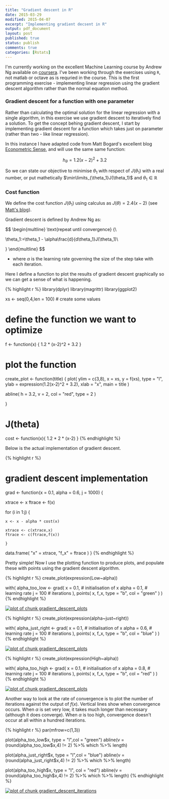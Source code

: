 ```yaml
---
title: "Gradient descent in R"
date: 2015-03-29
modified: 2015-04-07
excerpt: "Implementing gradient decsent in R"
output: pdf_document
layout: post
published: true
status: publish
comments: true
categories: [Rstats]
---
```

 

 
 
 
I'm currently working on the excellent Machine Learning course by Andrew Ng available on [coursera](http://www.coursera.org). I've been working through the exercises using `R`, not matlab or octave as is requried in the course. This is the first programming exercise - implementing linear regression using the gradient descent algorithm rather than the normal equation method.
 
### Gradient descent for a function with one parameter
 
Rather than calculating the optimal solution for the linear regression with a single algorithm, in this exercise we use gradient descent to iteratively find a solution. To get the concept behing gradient descent, I start by implementing gradient descent for a function which takes just on parameter (rather than two - like linear regression).
 
In this instance I have adapted code from Matt Bogard's excellent blog [Econometric Sense](http://econometricsense.blogspot.co.uk/2011/11/gradient-descent-in-r.html), and will use the same same function:
 
$$h_{\theta}=1.2(x-2)^2 + 3.2$$
 
So we can state our objective to minimise $\theta_1$ with respect of $J(\theta_1)$ with a real number, or put mathetically $\min\limits_{\theta_1}J(\theta_1)$ and $\theta_1\in\mathbb{R}$
 
### Cost function
 
We define the cost function $J(\theta_1)$ using calculus as $J(\theta)=2.4(x-2)$ (see [Matt's blog](http://econometricsense.blogspot.co.uk/2011/11/gradient-descent-in-r.html)).
 
Gradient descent is defined by Andrew Ng as:
 
$$
\begin{multline}
\text{repeat until convergence} \{\\
 
\theta_1:=\theta_1 - \alpha\frac{d}{d\theta_1}J(\theta_1)\\
 
\}
\end{multline}
$$
 
* where $\alpha$ is the learning rate governing the size of the step take with each iteration.
 
Here I define a function to plot the results of gradient descent graphically so we can get a sense of what is happening.
 
 

{% highlight r %}
library(dplyr)
library(magrittr)
library(ggplot2)
 
 
xs <- seq(0,4,len = 100) # create some values
 
# define the function we want to optimize
 
f <-  function(x) {
  1.2 * (x-2)^2 + 3.2
  }
 
# plot the function 
 
create_plot <- function(title) {
  plot(
    ylim = c(3,8),
    x = xs,
    y = f(xs), 
    type = "l", 
    ylab = expression(1.2(x-2)^2 + 3.2),
    xlab = "x",
    main = title
    )
  
  abline(
    h = 3.2,
    v = 2, 
    col = "red", 
    type = 2
    )
  
}
 
# J(theta)
 
cost <- function(x){
  1.2 * 2 * (x-2)
}
{% endhighlight %}
 
Below is the actual implementation of gradient descent.
 

{% highlight r %}
# gradient descent implementation
 
grad <- function(x = 0.1, alpha = 0.6, j = 1000) {
  
  xtrace <- x
  ftrace <- f(x)
  
  for (i in 1:j) {
    
    x <- x - alpha * cost(x)
    
    xtrace <- c(xtrace,x)
    ftrace <- c(ftrace,f(x))
    
    }
  
  data.frame(
    "x" = xtrace,
    "f_x" = ftrace
    )
  }
{% endhighlight %}
 
Pretty simple! Now I use the plotting function to produce plots, and populate these with points using the gradient descent algorithm.
 
 

{% highlight r %}
create_plot(expression(Low~alpha))
 
with(
  alpha_too_low <- grad(
    x = 0.1, # initialisation of x
    alpha = 0.1, # learning rate
    j = 100 # iterations
    ),
  points(
    x, 
    f_x, 
    type = "b", 
    col = "green"
    )
  )
{% endhighlight %}

[![plot of chunk gradient_descent_plots](/figures/gradient_descent_plots-1.png)](/figures/gradient_descent_plots-1.png) 

{% highlight r %}
create_plot(expression(alpha~just~right))
 
with(
  alpha_just_right <- grad(
    x = 0.1, # initialisation of x
    alpha = 0.6, # learning rate
    j = 100 # iterations
    ),
  points(
    x, 
    f_x, 
    type = "b", 
    col = "blue"
    )
  )
{% endhighlight %}

[![plot of chunk gradient_descent_plots](/figures/gradient_descent_plots-2.png)](/figures/gradient_descent_plots-2.png) 

{% highlight r %}
create_plot(expression(High~alpha))
 
with(
  alpha_too_high <- grad(
    x = 0.1, # initialisation of x
    alpha = 0.8, # learning rate
    j = 100 # iterations
    ),
  points(
    x, 
    f_x, 
    type = "b", 
    col = "red"
    )
  )
{% endhighlight %}

[![plot of chunk gradient_descent_plots](/figures/gradient_descent_plots-3.png)](/figures/gradient_descent_plots-3.png) 
 
Another way to look at the rate of convergence is to plot the number of iterations against the output of $f(x)$. Vertical lines show when convergence occurs. When $\alpha$ is set very low, it takes much longer than necessary (although it does converge). When $\alpha$ is too high, convergence doesn't occur at all within a hundred iterations.
 

{% highlight r %}
par(mfrow=c(1,3))
 
plot(alpha_too_low$x, type = "l",col = "green")
abline(v = (round(alpha_too_low$x,4) != 2) %>% which %>% length)
 
plot(alpha_just_right$x, type = "l",col = "blue")
abline(v = (round(alpha_just_right$x,4) != 2) %>% which %>% length)
 
plot(alpha_too_high$x, type = "l", col = "red")
abline(v = (round(alpha_too_high$x,4) != 2) %>% which %>% length)
{% endhighlight %}

[![plot of chunk gradient_descent_iterations](/figures/gradient_descent_iterations-1.png)](/figures/gradient_descent_iterations-1.png) 
